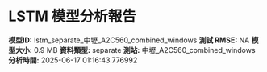 # LSTM 模型分析報告
**模型ID:** lstm_separate_中壢_A2C560_combined_windows
**測試 RMSE:** NA
**模型大小:** 0.9 MB
**資料類型:** separate
**測站:** 中壢_A2C560_combined_windows
**分析時間:** 2025-06-17 01:16:43.776992
